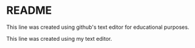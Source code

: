# README #

This line was created using github's text editor for educational purposes.

This line was created using my text editor.